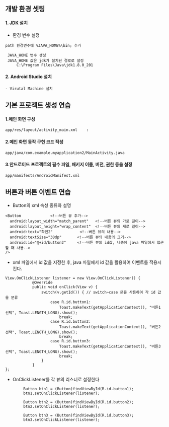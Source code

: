 ## 개발 환경 셋팅
#### 1. JDK 설치
   - 환경 변수 설정
   ```
   path 환경변수에 %JAVA_HOME%\bin; 추가

	JAVA_HOME 변수 생성 
	JAVA_HOME 값은 jdk가 설치된 경로로 설정
		C:\Program Files\Java\jdk1.8.0_201
   ```
#### 2. Android Studio 설치
    - Virutal Machine 설치
    
## 기본 프로젝트 생성 연습
#### 1.메인 화면 구성
    app/res/layout/activity_main.xml	: 

#### 2.메인 화면 동작 구현 코드 작성 
    app/java/com.example.myapplication2/MainActivity.java 

#### 3.안드로이드 프로젝트의 필수 파일, 패키지 이름, 버전, 권한 등을 설정
    app/manifests/AndroidManifest.xml
    
 ## 버튼과 버튼 이벤트 연습
- Button의 xml 속성 종류와 설명
```
<Button				<!--버튼 뷰 추가-->		
  android:layout_width="match_parent"	<!--버튼 뷰의 가로 길이-->
  android:layout_height="wrap_content"	<!--버튼 뷰의 세로 길이-->
  android:text="확인2"			<!--버튼 뷰의 내용-->
  android:textSize="30dp"		<!--버튼 뷰의 내용의 크기-->
  android:id="@+id/button2"		<!--버튼 뷰의 id값, 나중에 java 파일에서 접근할 때 사용-->
/>
```
- xml 파일에서 id 값을 지정한 후, java 파일에서 id 값을 활용하여 이벤트를 적용시킨다.

```
View.OnClickListener listener = new View.OnClickListener() {
            @Override
            public void onClick(View v) {
                switch(v.getId()) { // switch~case 문을 사용하여 각 id 값을 분류
                    case R.id.button1: 
                        Toast.makeText(getApplicationContext(), "버튼1 선택", Toast.LENGTH_LONG).show();
                        break;
                    case R.id.button2:
                        Toast.makeText(getApplicationContext(), "버튼2 선택", Toast.LENGTH_LONG).show();
                        break;
                    case R.id.button3:
                        Toast.makeText(getApplicationContext(), "버튼3 선택", Toast.LENGTH_LONG).show();
                        break;
                }
            }
};
```
- OnClickListener를 각 뷰의 리스너로 설정한다
```
        Button btn1 = (Button)findViewById(R.id.button1);
        btn1.setOnClickListener(listener);

        Button btn2 = (Button)findViewById(R.id.button2);
        btn2.setOnClickListener(listener);

        Button btn3 = (Button)findViewById(R.id.button3);
        btn3.setOnClickListener(listener);
```
